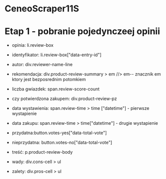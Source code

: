 # CeneoScraper11S
# Etap 1 - pobranie pojedynczeej opinii 
- opinia: li.review-box
- identyfikator: li.review-box["data-entry-id"]
- autor: div.reviewer-name-line
- rekomendacja: div.product-review-summary > em  //> em-- znacznik                              em ktory jest bezposrednim potomkiem  
- liczba gwiazdek: span.review-score-count
- czy potwierdzona zakupem: div.product-review-pz
- data wystawienia: span.review-time > time
            ["datetime"] - pierwsze wystapienie
- data zakupu: span.review-time > time["datetime"] - drugie wystapienie

- przydatna:button.votes-yes["data-total-vote"]
- nieprzydatna: button.votes-no["data-total-vote"]
- treść: p.product-review-body
- wady: div.cons-cell > ul
- zalety: div.pros-cell > ul
